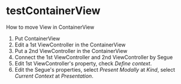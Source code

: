 # testContainerView

How to move View in ContainerView
1. Put ContainerView
2. Edit a 1st ViewController in the ContainerView
3. Put a 2nd ViewController in the ContainerView
4. Connect the 1st ViewController and 2nd ViewController by Segue
5. Edit 1st ViewController's property, check *Define context*.
6. Edit the Segue's properties, select *Present Modally* at *Kind*, select *Current Context* at *Presentation*.
